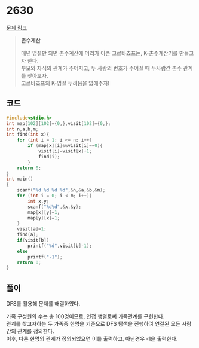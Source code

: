 # 2630

[문제 링크](https://www.acmicpc.net/problem/2630)
> __촌수계산__
>
> 매년 명절만 되면 촌수계산에 머리가 아픈 고르바쵸프는, K-촌수계산기를 만들고자 한다.  
> 부모와 자식의 관계가 주어지고, 두 사람의 번호가 주어질 때 두사람간 촌수 관계를 찾아보자.  
> 고르바쵸프의 K-명절 두려움을 없에주자!  

## 코드

```c
#include<stdio.h>
int map[102][102]={0,},visit[102]={0,};
int n,a,b,m;
int find(int x){
    for (int i = 1; i <= n; i++)
        if (map[x][i]&&visit[i]==0){
            visit[i]=visit[x]+1;
            find(i);
        }
    return 0;
}
int main()
{
    scanf("%d %d %d %d",&n,&a,&b,&m);
    for (int i = 0; i < m; i++){
        int x,y;
        scanf("%d%d",&x,&y);
        map[x][y]=1;
        map[y][x]=1;
    }
    visit[a]=1;
    find(a);
    if(visit[b])
        printf("%d",visit[b]-1);
    else
        printf("-1");
    return 0;
}
```

## 풀이

DFS를 활용해 문제를 해결하였다.

가족 구성원의 수는 총 100명이므로, 인접 행렬로써 가족관계를 구현한다.  
관계를 찾고자하는 두 가족중 한명을 기준으로 DFS 탐색을 진행하여 연결된 모든 사람간의 관계를 정의한다.  
이후, 다른 한명의 관계가 정의되었으면 이를 출력하고, 아닌경우 -1을 출력한다.  
